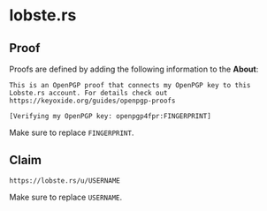 # lobste.rs

## Proof

Proofs are defined by adding the following information to the **About**:

```
This is an OpenPGP proof that connects my OpenPGP key to this Lobste.rs account. For details check out https://keyoxide.org/guides/openpgp-proofs

[Verifying my OpenPGP key: openpgp4fpr:FINGERPRINT]
```

Make sure to replace `FINGERPRINT`.

## Claim

```
https://lobste.rs/u/USERNAME
```

Make sure to replace `USERNAME`.
